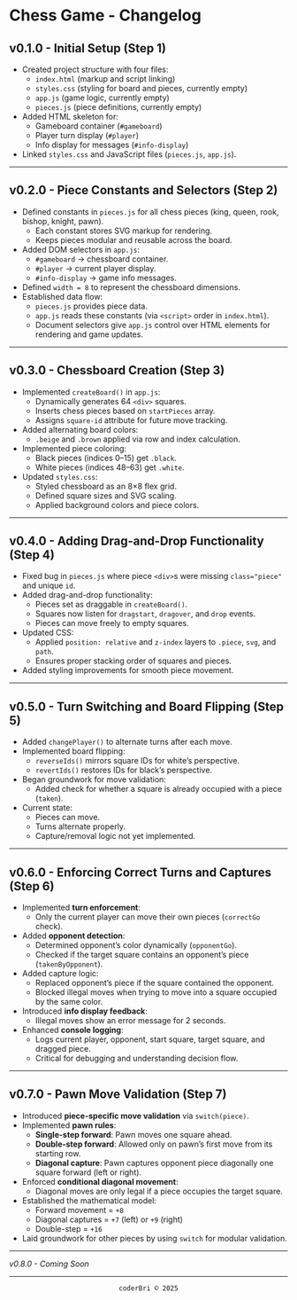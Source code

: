 # Chess Game - Changelog

## v0.1.0 - Initial Setup (Step 1)
- Created project structure with four files: 
  - `index.html` (markup and script linking)
  - `styles.css` (styling for board and pieces, currently empty)
  - `app.js` (game logic, currently empty)
  - `pieces.js` (piece definitions, currently empty)
- Added HTML skeleton for:
  - Gameboard container (`#gameboard`)
  - Player turn display (`#player`)
  - Info display for messages (`#info-display`)
- Linked `styles.css` and JavaScript files (`pieces.js`, `app.js`).

---

## v0.2.0 - Piece Constants and Selectors (Step 2)
- Defined constants in `pieces.js` for all chess pieces (king, queen, rook, bishop, knight, pawn).
  - Each constant stores SVG markup for rendering.
  - Keeps pieces modular and reusable across the board.
- Added DOM selectors in `app.js`:
  - `#gameboard` → chessboard container.
  - `#player` → current player display.
  - `#info-display` → game info messages.
- Defined `width = 8` to represent the chessboard dimensions.
- Established data flow:  
  - `pieces.js` provides piece data.  
  - `app.js` reads these constants (via `<script>` order in `index.html`).  
  - Document selectors give `app.js` control over HTML elements for rendering and game updates.

---

## v0.3.0 - Chessboard Creation (Step 3)
- Implemented `createBoard()` in `app.js`:
  - Dynamically generates 64 `<div>` squares.
  - Inserts chess pieces based on `startPieces` array.
  - Assigns `square-id` attribute for future move tracking.
- Added alternating board colors:
  - `.beige` and `.brown` applied via row and index calculation.
- Implemented piece coloring:
  - Black pieces (indices 0–15) get `.black`.
  - White pieces (indices 48–63) get `.white`.
- Updated `styles.css`:
  - Styled chessboard as an 8×8 flex grid.
  - Defined square sizes and SVG scaling.
  - Applied background colors and piece colors.

---

## v0.4.0 - Adding Drag-and-Drop Functionality (Step 4)

- Fixed bug in `pieces.js` where piece `<div>`s were missing `class="piece"` and unique `id`.
- Added drag-and-drop functionality:
  - Pieces set as draggable in `createBoard()`.
  - Squares now listen for `dragstart`, `dragover`, and `drop` events.
  - Pieces can move freely to empty squares.
- Updated CSS:
  - Applied `position: relative` and `z-index` layers to `.piece`, `svg`, and `path`.
  - Ensures proper stacking order of squares and pieces.
- Added styling improvements for smooth piece movement.

---

## v0.5.0 - Turn Switching and Board Flipping (Step 5)
- Added `changePlayer()` to alternate turns after each move.
- Implemented board flipping:
  - `reverseIds()` mirrors square IDs for white’s perspective.
  - `revertIds()` restores IDs for black’s perspective.
- Began groundwork for move validation:
  - Added check for whether a square is already occupied with a piece (`taken`).
- Current state:
  - Pieces can move.
  - Turns alternate properly.
  - Capture/removal logic not yet implemented.

---

## v0.6.0 - Enforcing Correct Turns and Captures (Step 6)
- Implemented **turn enforcement**:
  - Only the current player can move their own pieces (`correctGo` check).
- Added **opponent detection**:
  - Determined opponent’s color dynamically (`opponentGo`).
  - Checked if the target square contains an opponent’s piece (`takenByOpponent`).
- Added capture logic:
  - Replaced opponent’s piece if the square contained the opponent.
  - Blocked illegal moves when trying to move into a square occupied by the same color.
- Introduced **info display feedback**:
  - Illegal moves show an error message for 2 seconds.
- Enhanced **console logging**:
  - Logs current player, opponent, start square, target square, and dragged piece.
  - Critical for debugging and understanding decision flow.

---

## v0.7.0 - Pawn Move Validation (Step 7)
- Introduced **piece-specific move validation** via `switch(piece)`.
- Implemented **pawn rules**:
  - **Single-step forward**: Pawn moves one square ahead.
  - **Double-step forward**: Allowed only on pawn’s first move from its starting row.
  - **Diagonal capture**: Pawn captures opponent piece diagonally one square forward (left or right).
- Enforced **conditional diagonal movement**:
  - Diagonal moves are only legal if a piece occupies the target square.
- Established the mathematical model:
  - Forward movement = `+8`
  - Diagonal captures = `+7` (left) or `+9` (right)
  - Double-step = `+16`
- Laid groundwork for other pieces by using `switch` for modular validation.

---

_v0.8.0 - Coming Soon_

---

<section align="center">
  <code>coderBri © 2025</code>
</section>

